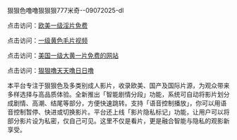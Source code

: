 狠狠色噜噜狠狠狠777米奇--09072025-dl


点击访问：<a href="https://heiliaozj3tjd.pages.dev">欧美一级淫片免费</a>

点击访问：<a href="https://heiliaoe8ajia.pages.dev">一级黄色毛片视频</a>

点击访问：<a href="https://heiliaoxqkkct.pages.dev">美国一级大黄一片免费的网站</a>

点击访问：<a href="https://heiliaoxwd5i8.pages.dev">狠狠噜天天噜日日噜</a>


本平台专注于狠狠色及多类别成人影片，收录欧美、国产及国际片源，为观众带来多样选择与高品质体验。全新推出「智能剧情分段」功能，系统可自动将影片划分成剧情、高潮、结尾等部分，方便快速跳转。支持「语音控制播放」，你可以用语音控制暂停、快进或切换影片。平台还上线「影片隐私标记」功能，让用户可以将部分影片设为私密，仅自己可见。这里不仅是看片，更是融合智能与隐私的观影新享受。

<span style="display:none;">[Canonical link](https://github.com/big11072025/big04)</span>
